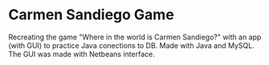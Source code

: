 # Carmen Sandiego Game
Recreating the game "Where in the world is Carmen Sandiego?" with an app (with GUI) to practice Java conections to DB.
Made with Java and MySQL. The GUI was made with Netbeans interface.
